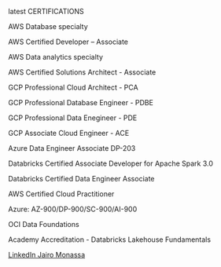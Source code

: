 latest CERTIFICATIONS

AWS Database specialty

AWS Certified Developer – Associate

AWS Data analytics specialty

AWS Certified Solutions Architect - Associate

GCP Professional Cloud Architect - PCA

GCP Professional Database Engineer - PDBE

GCP Professional Data Enegineer - PDE

GCP Associate Cloud Engineer - ACE 

Azure Data Engineer Associate DP-203

Databricks Certified Associate Developer for Apache Spark 3.0

Databricks Certified Data Engineer Associate

AWS Certified Cloud Practitioner

Azure: AZ-900/DP-900/SC-900/AI-900

OCI Data Foundations

Academy Accreditation - Databricks Lakehouse Fundamentals

<a href="https://www.linkedin.com/in/jairomonassa/"> LinkedIn Jairo Monassa</a>
